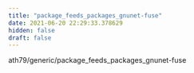```yaml
---
title: "package_feeds_packages_gnunet-fuse"
date: 2021-06-20 22:29:33.378629
hidden: false
draft: false
---
```


ath79/generic/package_feeds_packages_gnunet-fuse

